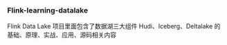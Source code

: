 ### Flink-learning-datalake

Flink Data Lake 项目里面包含了数据湖三大组件 Hudi、Iceberg、Deltalake 的基础、原理、实战、应用、源码相关内容